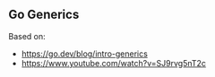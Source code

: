 ## Go Generics

Based on:
- https://go.dev/blog/intro-generics
- https://www.youtube.com/watch?v=SJ9rvg5nT2c
